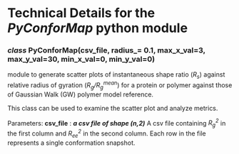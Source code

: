 # Technical Details for the _PyConforMap_ python module
### _class_ PyConforMap(csv_file, radius_= 0.1, max_x_val=3, max_y_val=30, min_x_val=0, min_y_val=0)

module to generate scatter plots of instantaneous shape ratio (_R<sub>s</sub>_) against relative radius of gyration (_R<sub>g</sub>/R<sub>g</sub><sup>mean</sup>_) for a protein or polymer against those of Gaussian Walk (GW) polymer model reference. 
    
This class can be used to examine the scatter plot and analyze metrics. 

Parameters: **csv_file** : **_a csv file of shape (n,2)_** 
    A csv file containing _R<sub>g</sub><sup>2</sup>_ in the first column and _R<sub>ee</sub><sup>2</sup>_ in the second column. Each row in the file represents a single conformation snapshot. 